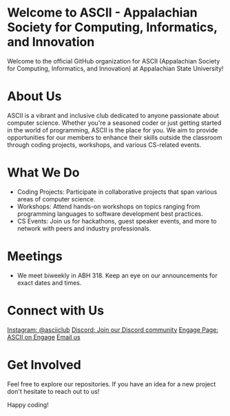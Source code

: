 # Welcome to ASCII - Appalachian Society for Computing, Informatics, and Innovation

Welcome to the official GitHub organization for ASCII (Appalachian Society for Computing, Informatics, and Innovation) at Appalachian State University!

# About Us
ASCII is a vibrant and inclusive club dedicated to anyone passionate about computer science. Whether you're a seasoned coder or just getting started in the world of programming, ASCII is the place for you. We aim to provide opportunities for our members to enhance their skills outside the classroom through coding projects, workshops, and various CS-related events.

# What We Do
* Coding Projects: Participate in collaborative projects that span various areas of computer science.
* Workshops: Attend hands-on workshops on topics ranging from programming languages to software development best practices.
* CS Events: Join us for hackathons, guest speaker events, and more to network with peers and industry professionals.

# Meetings
* We meet biweekly in ABH 318. Keep an eye on our announcements for exact dates and times.

# Connect with Us
[Instagram: @asciiclub](https://www.instagram.com/ascii_appstate/)
[Discord: Join our Discord community](https://discord.gg/44V38WZ9nh)
[Engage Page: ASCII on Engage](https://appstate.campuslabs.com/engage/organization/appalachian-society-for-computing-informatics-and-)
[Email us](alchabom@appstate.edu)

# Get Involved
Feel free to explore our repositories. If you have an idea for a new project don't hesitate to reach out to us!

Happy coding!

